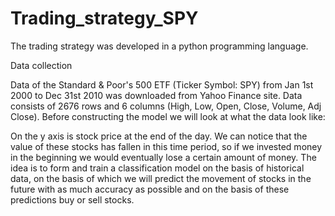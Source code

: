 # Trading_strategy_SPY
The trading strategy was developed in a python programming language.

Data collection

Data of the Standard & Poor's 500 ETF (Ticker Symbol: SPY) from Jan 1st 2000 to Dec 31st 2010 was downloaded from Yahoo Finance site. Data consists of 2676 rows and 6 columns (High, Low, Open, Close, Volume, Adj Close).
Before constructing the model we will look at what the data look like:


On the y axis is stock price at the end of the day. We can notice that the value of these stocks has fallen in this time period, so if we invested money in the beginning we would eventually lose a certain amount of money.
The idea is to form and train a classification model on the basis of historical data, on the basis of which we will predict the movement of stocks in the future with as much accuracy as possible and on the basis of these predictions buy or sell stocks.


